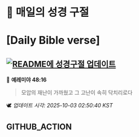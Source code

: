 # 🙏 매일의 성경 구절
# [Daily Bible verse]
## [![README에 성경구절 업데이트](https://github.com/DONGSUKA/first_test/actions/workflows/update-readme-bible.yml/badge.svg)](https://github.com/DONGSUKA/first_test/actions/workflows/update-readme-bible.yml)
<!-- START_BIBLE_VERSE -->
📖 **예레미야 48:16**
> 모압의 재난이 가까웠고 그 고난이 속히 닥치리로다

🕊️ _업데이트 시각: 2025-10-03 02:50:40 KST_
  <!-- END_BIBLE_VERSE -->
## GITHUB_ACTION
